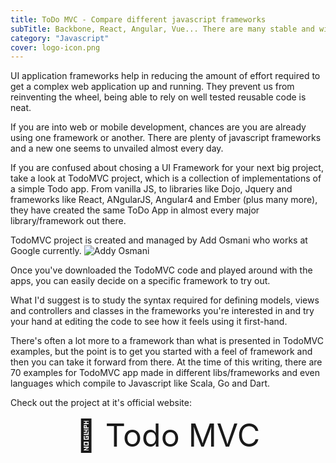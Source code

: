 ```yaml
---
title: ToDo MVC - Compare different javascript frameworks
subTitle: Backbone, React, Angular, Vue... There are many stable and widely used Web Application UI Frameworks being used in tech industry. How do you chose one? ToDoMVC Project was created to help you make that decision...
category: "Javascript"
cover: logo-icon.png
---
```


UI application frameworks help in reducing the amount of effort required to get a complex web application up and running. They prevent us from reinventing the wheel, being able to rely on well tested reusable code is neat.

If you are into web or mobile development, chances are you are already using one framework or another. There are plenty of javascript frameworks and a new one seems to unvailed almost every day.

If you are confused about chosing a UI Framework for your next big project, take a look at TodoMVC project, which is a collection of implementations of a simple Todo app. From vanilla JS, to libraries like Dojo, Jquery and frameworks like React, ANgularJS, Angular4 and Ember (plus many more), they have created the same ToDo App in almost every major library/framework out there.

TodoMVC project is created and managed by Add Osmani who works at Google currently.
<img src="https://www.dropbox.com/s/2z53jom3drkx67m/addyosmani.JPG?raw=1" title="Addy Osmani" />



Once you've downloaded the TodoMVC code and played around with the apps, you can easily decide on a specific framework to try out.

What I'd suggest is to study the syntax required for defining models, views and controllers and classes in the frameworks you're interested in and try your hand at editing the code to see how it feels using it first-hand.

There's often a lot more to a framework than what is presented in TodoMVC examples, but the point is to get you started with a feel of framework and then you can take it forward from there.
At the time of this writing, there are 70 examples for TodoMVC app made in different libs/frameworks and even languages which compile to Javascript like Scala, Go and Dart.

Check out the project at it's official website:

<a style='font-size:50px; display:block; text-align:center' src="" target="_blank" title="TodoMVC Project">:link: Todo MVC</a>